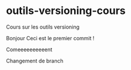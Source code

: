 # outils-versioning-cours
Cours sur les outils versioning

Bonjour
Ceci est le premier commit !

Comeeeeeeeeeent

Changement de branch